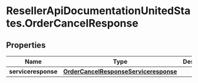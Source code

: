 # ResellerApiDocumentationUnitedStates.OrderCancelResponse

## Properties

Name | Type | Description | Notes
------------ | ------------- | ------------- | -------------
**serviceresponse** | [**OrderCancelResponseServiceresponse**](OrderCancelResponseServiceresponse.md) |  | [optional] 


